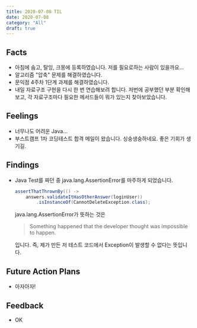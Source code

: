 ```yaml
---
title: 2020-07-08 TIL
date: 2020-07-08
category: "All"
draft: true
---
```


## Facts

- 아침에 숨고, 탈잉, 크몽에 등록하였습니다. 저를 필요로하는 사람이 있을까요...
- 알고리즘 "압축" 문제를 해결하였습니다.
- 문익점 4주차 1단계 과제를 해결하였습니다.
- 내일 자료구조 구현을 다시 한 번 연습해보려 합니다. 저번에 공부했던 부분 확인해보고, 각 자료구조마다 필요한 메서드들이 뭐가 있는지 찾아보았습니다.

## Feelings

- 너무나도 어려운 Java...
- 부스트캠프 1차 코딩테스트 합격 메일이 왔습니다. 싱숭생숭하네요. 좋은 기회가 생기길.

## Findings

- Java Test를 짜던 중 java.lang.AssertionError를 마주하게 되었습니다.

  ```java
  assertThatThrownBy(() ->
      answers.validateItHasOtherAnswer(loginUser))
          .isInstanceOf(CannotDeleteException.class);
  ```

  java.lang.AssertionError가 뜻하는 것은
  > Something happened that the developer thought was impossible to happen.

  입니다. 즉, 제가 만든 저 테스트 코드에서 Exception이 발생할 수 없다는 뜻입니다.

## Future Action Plans

- 아자아자!

## Feedback

- OK
